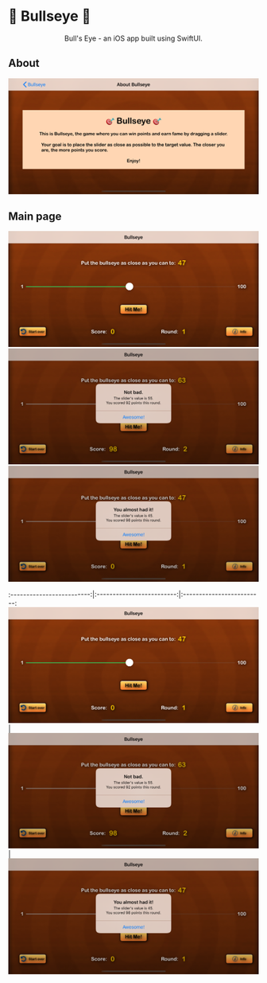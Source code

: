 # 🎯 Bullseye 🎯
<div align="center">
  Bull's Eye - an iOS app built using SwiftUI.
</div>

## About

<p align="center">
  <img alt="About image" title="Mockup" src="https://github.com/justadlet/iOS-SwiftUI-Bullseye/blob/master/BullseyeAbout.png?raw=true" width="720"></img>
 
</p>

## Main page

<p align="center">
  <img alt="About image" title="Mockup" src="https://github.com/justadlet/iOS-SwiftUI-Bullseye/blob/master/Bullseye1.png?raw=true" width="640"></img>
  <img alt="About image" title="Mockup" src="https://github.com/justadlet/iOS-SwiftUI-Bullseye/blob/master/Bullseye0.png?raw=true" width="640"></img>
  <img alt="About image" title="Mockup" src="https://github.com/justadlet/iOS-SwiftUI-Bullseye/blob/master/Bullseye2.png?raw=true" width="640"></img>
</p>

:-------------------------:|:-------------------------:|:-------------------------:
![Alt name](https://github.com/justadlet/iOS-SwiftUI-Bullseye/blob/master/Bullseye1.png?raw=true)  |  ![Alt name](https://github.com/justadlet/iOS-SwiftUI-Bullseye/blob/master/Bullseye0.png?raw=true) | ![Alt name](https://github.com/justadlet/iOS-SwiftUI-Bullseye/blob/master/Bullseye2.png?raw=true)
